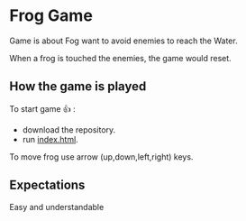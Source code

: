 # Frog Game

Game is about Fog want to avoid enemies to reach the Water.

When a frog is touched the enemies, the game would reset.

## How the game is played

To start game :+1: :

   - download the repository.
   - run [index.html](https://github.com/omarfesal/Frog-Game/blob/master/index.html).

To move frog use arrow (up,down,left,right) keys.



## Expectations

Easy and understandable
